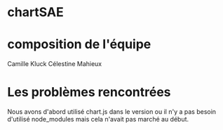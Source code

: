 # chartSAE

# composition de l'équipe

Camille Kluck
Célestine Mahieux

# Les problèmes rencontrées

Nous avons d'abord utilisé chart.js dans le version ou il n'y a pas besoin d'utilisé node_modules mais cela n'avait pas marché au début.

